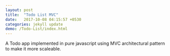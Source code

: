 ```yaml
---
layout: post
title:  "Todo List MVC"
date:   2017-10-08 04:15:57 +0530
categories: jekyll update
demo: /Todo-List/index.html
---
```

 A Todo app implemented in pure javascript using MVC architectural pattern to make it more scaleable. 
